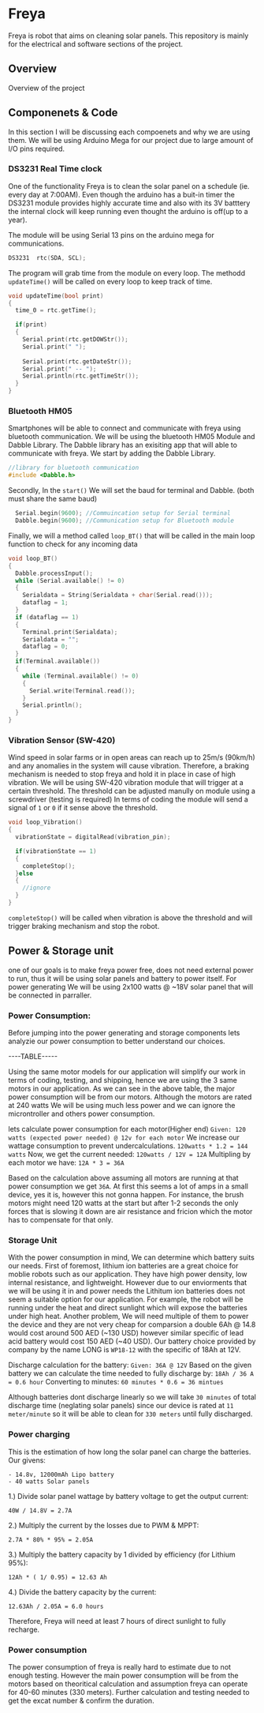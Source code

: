 # Freya
Freya is robot that aims on cleaning solar panels. This repository is mainly for the electrical and software sections of the project.

## Overview
  Overview of the project
## Componenets & Code
  In this section I will be discussing each compoenets and why we are using them. We will be using Arduino Mega for our project due to large amount of I/O pins required.
### DS3231 Real Time clock
One of the functionality Freya is to clean the solar panel on a schedule (ie. every day at 7:00AM). Even though the arduino has a buit-in timer the DS3231 module provides highly accurate time and also with its 3V batttery the internal clock will keep running even thought the arduino is off(up to a year).

The module will be using Serial 13 pins on the arduino mega for communications.
```c++ 
DS3231  rtc(SDA, SCL);
```
The program will grab time from the module on every loop. The methodd ```updateTime()``` will be called on every loop to keep track of time.
```c++
void updateTime(bool print)
{
  time_0 = rtc.getTime();

  if(print)
  {
    Serial.print(rtc.getDOWStr());
    Serial.print(" ");
  
    Serial.print(rtc.getDateStr());
    Serial.print(" -- ");
    Serial.println(rtc.getTimeStr()); 
  }
}
```
### Bluetooth HM05
Smartphones will be able to connect and communicate with freya using bluetooth communication. We will be using the bluetooth HM05 Module and Dabble Library. The Dabble library has an exisiting app that will able to communicate with freya.
We start by adding the Dabble Library.
```c++
//library for bluetooth communication
#include <Dabble.h>
```
Secondly, In the ```start()``` We will set the baud for terminal and Dabble. (both must share the same baud)
```c++
  Serial.begin(9600); //Commuincation setup for Serial terminal
  Dabble.begin(9600); //Communication setup for Bluetooth module
```
Finally, we will a method called ```loop_BT()``` that will be called in the main loop function to check for any incoming data
```c++
void loop_BT()
{
  Dabble.processInput();
  while (Serial.available() != 0)
  {
    Serialdata = String(Serialdata + char(Serial.read()));
    dataflag = 1;
  }
  if (dataflag == 1)
  {
    Terminal.print(Serialdata);
    Serialdata = "";
    dataflag = 0;
  }
  if(Terminal.available())
  {
    while (Terminal.available() != 0)
    {
      Serial.write(Terminal.read());
    }
    Serial.println();
  }
}
```
### Vibration Sensor (SW-420)
Wind speed in solar farms or in open areas can reach up to 25m/s (90km/h) and any anomalies in the system will cause vibration. Therefore, a braking mechanism is needed to stop freya and hold it in place in case of high vibration.
We will be using SW-420 vibration module that will trigger at a certain threshold. The threshold can be adjusted manully on module using a screwdriver (testing is required)
In terms of coding the module will send a signal of ```1``` or ```0``` if it sense above the threshold.
```c++
void loop_Vibration()
{
  vibrationState = digitalRead(vibration_pin);

  if(vibrationState == 1)
  {
    completeStop();
  }else
  {
    //ignore
  }
}
```
```completeStop()``` will be called when vibration is above the threshold and will trigger braking mechanism and stop the robot.
## Power & Storage unit
one of our goals is to make freya power free, does not need external power to run, thus it will be using solar panels and battery to power itself. For power generating We will be using 2x100 watts @ ~18V solar panel that will be connected in parraller.

### Power Consumption:
  Before jumping into the power generating and storage components lets analyzie our power consumption to better understand our choices.
  
  ----TABLE-----
  
  Using the same motor models for our application will simplify our work in terms of coding, testing, and shipping, hence we are using the 3 same motors in our application. As we can see in the above table, the major power consumption will be from our motors. Although the motors are rated at 240 watts We will be using much less power and we can ignore the microntroller and others power consumption.
  
  lets calculate power consumption for each motor(Higher end)
  ```Given: 120 watts (expected power needed) @ 12v for each motor```
  We increase our wattage consumption to prevent undercalculations.
  ```120watts * 1.2 = 144 watts```
  Now, we get the current needed:
  ```120watts / 12V = 12A```
  Multipling by each motor we have:
  ```12A * 3 = 36A```
  
  Based on the calculation above assuming all motors are running at that power consumption we get `36A`. At first this seems a lot of amps in a small device, yes it is, however this not gonna happen. For instance, the brush motors might need 120 watts at the start but after 1-2 seconds the only forces that is slowing it down are air resistance and fricion which the motor has to compensate for that only. 

### Storage Unit
  With the power consumption in mind, We can determine which battery suits our needs. First of foremost, lithium ion batteries are a great choice for moblie robots such as our application. They have high power density, low internal resistance, and lightweight. However due to our enviorments that we will be using it in and power needs the Lithitum ion batteries does not seem a suitable option for our application. For example, the robot will be running under the heat and direct sunlight which will expose the batteries under high heat. Another problem, We will need multiple of them to power the device and they are not very cheap for comparsion a double 6Ah @ 14.8 would cost around 500 AED (~130 USD) however similar specific of lead acid battery would cost 150 AED (~40 USD).
  Our battery choice provided by company by the name LONG is `WP18-12` with the specific of 18Ah at 12V.
  
 Discharge calculation for the battery:
 ```Given: 36A @ 12V```
 Based on the given battery we can calculate the time needed to fully discharge by:
 ```18Ah / 36 A = 0.6 hour```
Converting to minutes:
```60 minutes * 0.6 = 36 mintues```

  Although batteries dont discharge linearly so we will take `30 minutes` of total discharge time (neglating solar panels) since our device is rated at `11 meter/minute` so it will be able to clean for `330 meters` until fully discharged.
  
### Power charging
  This is the estimation of how long the solar panel can charge the batteries.
Our givens:
```
- 14.8v, 12000mAh Lipo battery
- 40 watts Solar panels
```
1.) Divide solar panel wattage by battery voltage to get the output current:
```
40W / 14.8V = 2.7A
```
2.) Multiply the current by the losses due to PWM & MPPT:
```
2.7A * 80% * 95% = 2.05A
```
3.) Multiply the battery capacity by 1 divided by efficiency (for Lithium 95%):
```
12Ah * ( 1/ 0.95) = 12.63 Ah
```
4.) Divide the battery capacity by the current:
```
12.63Ah / 2.05A = 6.0 hours
```
Therefore, Freya will need at least 7 hours of direct sunlight to fully recharge.
### Power consumption
The power consumption of freya is really hard to estimate due to not enough testing. However the main power consumption will be from the motors based on theoritical calculation and assumption freya can operate for 40-60 minutes (330 meters). Further calculation and testing needed to get the excat number & confirm the duration.
